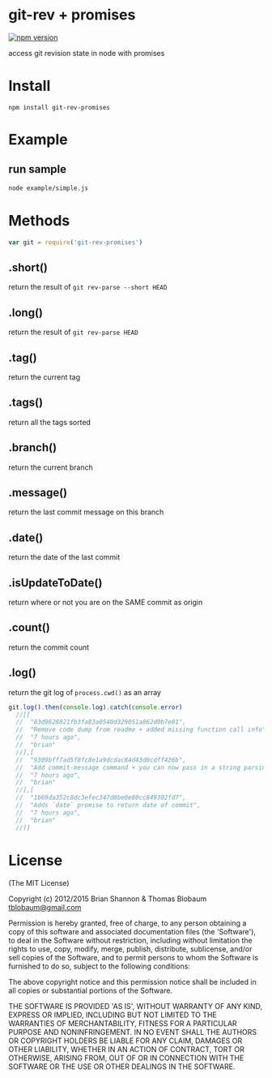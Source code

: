# git-rev + promises

[![npm version](https://badge.fury.io/js/git-rev-promises.svg)](https://badge.fury.io/js/git-rev-promises)

access git revision state in node with promises

# Install

`npm install git-rev-promises`

# Example

## run sample

``` bash
node example/simple.js
```

# Methods

``` js 
var git = require('git-rev-promises')
```

## .short()
return the result of `git rev-parse --short HEAD`

## .long()
return the result of `git rev-parse HEAD`

## .tag()
return the current tag

## .tags()
return all the tags sorted

## .branch()
return the current branch

## .message()
return the last commit message on this branch

## .date()
return the date of the last commit

## .isUpdateToDate()
return where or not you are on the SAME commit as origin

## .count()
return the commit count

## .log()
return the git log of `process.cwd()` as an array

``` js
git.log().then(console.log).catch(console.error)
  //[[
  //  "83d9628821fb3fa83a0540d329051a862d0b7e01",
  //  "Remove code dump from readme + added missing function call info",
  //  "7 hours ago",
  //  "brian"
  //],[
  //  "9309bff7ad5f8fc8e1a9dcdac84d43d0cdff426b",
  //  "Add commit-message command + you can now pass in a string parsing function",
  //  "7 hours ago",
  //  "brian"
  //],[
  //  "1b69da352c8dc3efec347d8be0e80cc849302fd7",
  //  "Adds `date` promise to return date of commit",
  //  "7 hours ago",
  //  "brian"
  //]]

```

# License

(The MIT License)

Copyright (c) 2012/2015 Brian Shannon & Thomas Blobaum <tblobaum@gmail.com> 

Permission is hereby granted, free of charge, to any person obtaining
a copy of this software and associated documentation files (the
'Software'), to deal in the Software without restriction, including
without limitation the rights to use, copy, modify, merge, publish,
distribute, sublicense, and/or sell copies of the Software, and to
permit persons to whom the Software is furnished to do so, subject to
the following conditions:

The above copyright notice and this permission notice shall be
included in all copies or substantial portions of the Software.

THE SOFTWARE IS PROVIDED 'AS IS', WITHOUT WARRANTY OF ANY KIND,
EXPRESS OR IMPLIED, INCLUDING BUT NOT LIMITED TO THE WARRANTIES OF
MERCHANTABILITY, FITNESS FOR A PARTICULAR PURPOSE AND NONINFRINGEMENT.
IN NO EVENT SHALL THE AUTHORS OR COPYRIGHT HOLDERS BE LIABLE FOR ANY
CLAIM, DAMAGES OR OTHER LIABILITY, WHETHER IN AN ACTION OF CONTRACT,
TORT OR OTHERWISE, ARISING FROM, OUT OF OR IN CONNECTION WITH THE
SOFTWARE OR THE USE OR OTHER DEALINGS IN THE SOFTWARE.
